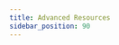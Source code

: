 ```yaml
---
title: Advanced Resources
sidebar_position: 90
---
```


<head>
  <link rel="canonical" href="https://main--longhornio-docusaurus.netlify.app/index"/>
</head>
